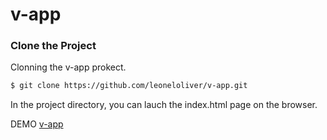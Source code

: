 # v-app

### Clone the Project
Clonning the v-app prokect. 

```sh
$ git clone https://github.com/leoneloliver/v-app.git
```

In the project directory, you can lauch the index.html page on the browser.

DEMO [v-app](https://v-app.netlify.com/)





